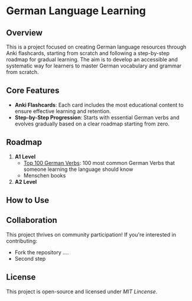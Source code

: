 # German Language Learning

## Overview
This is a project focused on creating German language resources through Anki flashcards, starting from scratch and following a step-by-step roadmap for gradual learning. The aim is to develop an accessible and systematic way for learners to master German vocabulary and grammar from scratch.

## Core Features
- **Anki Flashcards**: Each card includes the most educational content to ensure effective learning and retention.
- **Step-by-Step Progression**: Starts with essential German verbs and evolves gradually based on a clear roadmap starting from zero.

## Roadmap
1. **A1 Level**
    - [Top 100 German Verbs](https://ankiweb.net/shared/info/609348355): 100 most common German Verbs that someone learning the language should know
    - Menschen books
2. **A2 Level**

## How to Use

## Collaboration
This project thrives on community participation! If you're interested in contributing:
  - Fork the repository ....
  - Second step

## License
This project is open-source and licensed under _MIT Lincense_.
